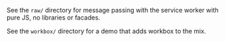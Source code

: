 See the `raw/` directory for message passing with the service worker with pure
JS, no libraries or facades.

See the `workbox/` directory for a demo that adds workbox to the mix.
